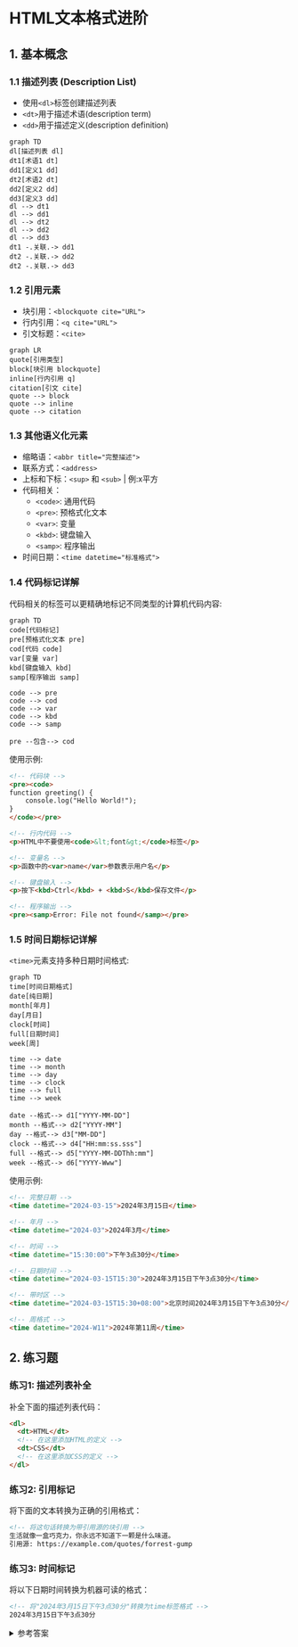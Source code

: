 # HTML文本格式进阶

## 1. 基本概念

### 1.1 描述列表 (Description List)
- 使用`<dl>`标签创建描述列表
- `<dt>`用于描述术语(description term)
- `<dd>`用于描述定义(description definition)
```mermaid
graph TD
dl[描述列表 dl]
dt1[术语1 dt]
dd1[定义1 dd]
dt2[术语2 dt]
dd2[定义2 dd]
dd3[定义3 dd]
dl --> dt1
dl --> dd1
dl --> dt2
dl --> dd2
dl --> dd3
dt1 -.关联.-> dd1
dt2 -.关联.-> dd2
dt2 -.关联.-> dd3
```


### 1.2 引用元素
- 块引用：`<blockquote cite="URL">`
- 行内引用：`<q cite="URL">`
- 引文标题：`<cite>`

```mermaid
graph LR
quote[引用类型]
block[块引用 blockquote]
inline[行内引用 q]
citation[引文 cite]
quote --> block
quote --> inline
quote --> citation
```

### 1.3 其他语义化元素
- 缩略语：`<abbr title="完整描述">`
- 联系方式：`<address>`
- 上标和下标：`<sup>` 和 `<sub>` | 例:x平方
- 代码相关：
  - `<code>`: 通用代码
  - `<pre>`: 预格式化文本
  - `<var>`: 变量
  - `<kbd>`: 键盘输入
  - `<samp>`: 程序输出
- 时间日期：`<time datetime="标准格式">`

### 1.4 代码标记详解
代码相关的标签可以更精确地标记不同类型的计算机代码内容:

```mermaid
graph TD
code[代码标记]
pre[预格式化文本 pre]
cod[代码 code]
var[变量 var]
kbd[键盘输入 kbd]
samp[程序输出 samp]

code --> pre
code --> cod
code --> var
code --> kbd
code --> samp

pre --包含--> cod
```

使用示例:
```html
<!-- 代码块 -->
<pre><code>
function greeting() {
    console.log("Hello World!");
}
</code></pre>

<!-- 行内代码 -->
<p>HTML中不要使用<code>&lt;font&gt;</code>标签</p>

<!-- 变量名 -->
<p>函数中的<var>name</var>参数表示用户名</p>

<!-- 键盘输入 -->
<p>按下<kbd>Ctrl</kbd> + <kbd>S</kbd>保存文件</p>

<!-- 程序输出 -->
<pre><samp>Error: File not found</samp></pre>
```

### 1.5 时间日期标记详解
`<time>`元素支持多种日期时间格式:

```mermaid
graph TD
time[时间日期格式]
date[纯日期]
month[年月]
day[月日]
clock[时间]
full[日期时间]
week[周]

time --> date
time --> month
time --> day
time --> clock
time --> full
time --> week

date --格式--> d1["YYYY-MM-DD"]
month --格式--> d2["YYYY-MM"]
day --格式--> d3["MM-DD"]
clock --格式--> d4["HH:mm:ss.sss"]
full --格式--> d5["YYYY-MM-DDThh:mm"]
week --格式--> d6["YYYY-Www"]
```

使用示例:
```html
<!-- 完整日期 -->
<time datetime="2024-03-15">2024年3月15日</time>

<!-- 年月 -->
<time datetime="2024-03">2024年3月</time>

<!-- 时间 -->
<time datetime="15:30:00">下午3点30分</time>

<!-- 日期时间 -->
<time datetime="2024-03-15T15:30">2024年3月15日下午3点30分</time>

<!-- 带时区 -->
<time datetime="2024-03-15T15:30+08:00">北京时间2024年3月15日下午3点30分</time>

<!-- 周格式 -->
<time datetime="2024-W11">2024年第11周</time>
```

## 2. 练习题

### 练习1: 描述列表补全
补全下面的描述列表代码：
```html
<dl>
  <dt>HTML</dt>
  <!-- 在这里添加HTML的定义 -->
  <dt>CSS</dt>
  <!-- 在这里添加CSS的定义 -->
</dl>
```

### 练习2: 引用标记
将下面的文本转换为正确的引用格式：
```html
<!-- 将这句话转换为带引用源的块引用 -->
生活就像一盒巧克力，你永远不知道下一颗是什么味道。
引用源: https://example.com/quotes/forrest-gump
```

### 练习3: 时间标记
将以下日期时间转换为机器可读的格式：
```html
<!-- 将"2024年3月15日下午3点30分"转换为time标签格式 -->
2024年3月15日下午3点30分
```

<details>
<summary>参考答案</summary>

### 练习1答案:
```html
<dl>
  <dt>HTML</dt>
  <dd>超文本标记语言(HyperText Markup Language)，用于构建和呈现网页的标准标记语言。</dd>
  <dt>CSS</dt>
  <dd>层叠样式表(Cascading Style Sheets)，用于定义HTML文档样式的样式表语言。</dd>
</dl>
```

### 练习2答案:
```html
<blockquote cite="https://example.com/quotes/forrest-gump">
  <p>生活就像一盒巧克力，你永远不知道下一颗是什么味道。</p>
</blockquote>
<cite>
  <a href="https://example.com/quotes/forrest-gump">阿甘正传</a>
</cite>
```

### 练习3答案:
```html
<time datetime="2024-03-15T15:30">2024年3月15日下午3点30分</time>
```
</details>
